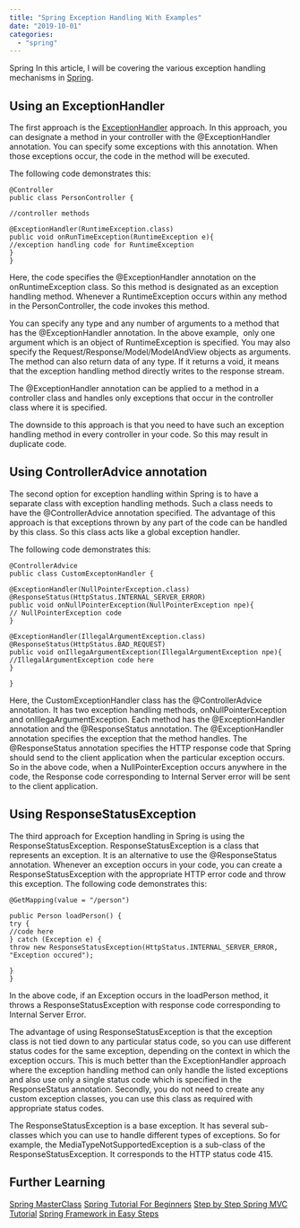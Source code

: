 ```yaml
---
title: "Spring Exception Handling With Examples"
date: "2019-10-01"
categories: 
  - "spring"
---
```


Spring In this article, I will be covering the various exception handling mechanisms in [Spring](https://learnjava.co.in/spring-framework-what-and-why/).

## Using an ExceptionHandler

The first approach is the [ExceptionHandler](https://learnjava.co.in/spring-exceptionhandler-annotation-explained/) approach. In this approach, you can designate a method in your controller with the @ExceptionHandler annotation. You can specify some exceptions with this annotation. When those exceptions occur, the code in the method will be executed.

The following code demonstrates this:

```
@Controller
public class PersonController {

//controller methods

@ExceptionHandler(RuntimeException.class)
public void onRunTimeException(RuntimeException e){
//exception handling code for RuntimeException
}
}
```

Here, the code specifies the @ExceptionHandler annotation on the onRuntimeException class. So this method is designated as an exception handling method. Whenever a RuntimeException occurs within any method in the PersonController, the code invokes this method.

You can specify any type and any number of arguments to a method that has the @ExceptionHandler annotation. In the above example,  only one argument which is an object of RuntimeException is specified. You may also specify the Request/Response/Model/ModelAndView objects as arguments. The method can also return data of any type. If it returns a void, it means that the exception handling method directly writes to the response stream.

The @ExceptionHandler annotation can be applied to a method in a controller class and handles only exceptions that occur in the controller class where it is specified.

The downside to this approach is that you need to have such an exception handling method in every controller in your code. So this may result in duplicate code.

## Using ControllerAdvice annotation

The second option for exception handling within Spring is to have a separate class with exception handling methods. Such a class needs to have the @ControllerAdvice annotation specified. The advantage of this approach is that exceptions thrown by any part of the code can be handled by this class. So this class acts like a global exception handler.

The following code demonstrates this:

```
@ControllerAdvice
public class CustomExceptonHandler {

@ExceptionHandler(NullPointerException.class)
@ResponseStatus(HttpStatus.INTERNAL_SERVER_ERROR)
public void onNullPointerException(NullPointerException npe){
// NullPointerException code
}

@ExceptionHandler(IllegalArgumentException.class)
@ResponseStatus(HttpStatus.BAD_REQUEST)
public void onIllegaArgumentException(IllegalArgumentException npe){
//IllegalArgumentException code here
}

}
```

Here, the CustomExceptionHandler class has the @ControllerAdvice annotation. It has two exception handling methods, onNullPointerException and onIllegaArgumentException. Each method has the @ExceptionHandler annotation and the @ResponseStatus annotation. The @ExceptionHandler annotation specifies the exception that the method handles. The @ResponseStatus annotation specifies the HTTP response code that Spring should send to the client application when the particular exception occurs. So in the above code, when a NullPointerException occurs anywhere in the code, the Response code corresponding to Internal Server error will be sent to the client application.

## Using ResponseStatusException

The third approach for Exception handling in Spring is using the ResponseStatusException. ResponseStatusException is a class that represents an exception. It is an alternative to use the @ResponseStatus annotation. Whenever an exception occurs in your code, you can create a ResponseStatusException with the appropriate HTTP error code and throw this exception. The following code demonstrates this:

```
@GetMapping(value = "/person")

public Person loadPerson() {
try {
//code here
} catch (Exception e) {
throw new ResponseStatusException(HttpStatus.INTERNAL_SERVER_ERROR, "Exception occured");

}
}
```

In the above code, if an Exception occurs in the loadPerson method, it throws a ResponseStatusException with response code corresponding to Internal Server Error.

The advantage of using ResponseStatusException is that the exception class is not tied down to any particular status code, so you can use different status codes for the same exception, depending on the context in which the exception occurs. This is much better than the ExceptionHandler approach where the exception handling method can only handle the listed exceptions and also use only a single status code which is specified in the ResponseStatus annotation. Secondly, you do not need to create any custom exception classes, you can use this class as required with appropriate status codes.

The ResponseStatusException is a base exception. It has several sub-classes which you can use to handle different types of exceptions. So for example, the MediaTypeNotSupportedException is a sub-class of the ResponseStatusException. It corresponds to the HTTP status code 415.

## Further Learning

[Spring MasterClass](https://click.linksynergy.com/deeplink?id=MnzIZAZNE5Y&mid=39197&murl=https%3A%2F%2Fwww.udemy.com%2Fcourse%2Fjava-spring-framework-masterclass%2F) [Spring Tutorial For Beginners](https://click.linksynergy.com/deeplink?id=MnzIZAZNE5Y&mid=39197&murl=https%3A%2F%2Fwww.udemy.com%2Fcourse%2Fspring-tutorial-for-beginners%2F) [Step by Step Spring MVC Tutorial](https://click.linksynergy.com/deeplink?id=MnzIZAZNE5Y&mid=39197&murl=https%3A%2F%2Fwww.udemy.com%2Fcourse%2Fspring-mvc-tutorial-for-beginners-step-by-step%2F) [Spring Framework in Easy Steps](https://click.linksynergy.com/deeplink?id=MnzIZAZNE5Y&mid=39197&murl=https%3A%2F%2Fwww.udemy.com%2Fcourse%2Fspringframeworkineasysteps%2F)
